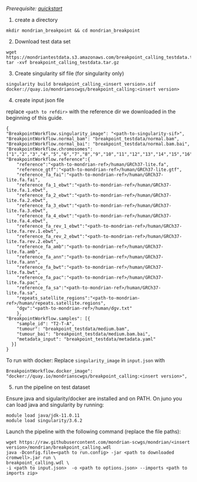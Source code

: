 
*Prerequisite: [quickstart](README.md)*


1. create a directory 
```
mkdir mondrian_breakpoint && cd mondrian_breakpoint
```

2. Download test data set

```
wget https://mondriantestdata.s3.amazonaws.com/breakpoint_calling_testdata.tar.gz
tar -xvf breakpoint_calling_testdata.tar.gz
```

3. Create singularity sif file (for singularity only)
```
singularity build breakpoint_calling_<insert version>.sif docker://quay.io/mondrianscwgs/breakpoint_calling:<insert version>
```

4. create input json file

replace `<path to refdir>` with the reference dir we downloaded in the beginning of this guide.

```
{
"BreakpointWorkflow.singularity_image": "<path-to-singularity-sif>",
"BreakpointWorkflow.normal_bam": "breakpoint_testdata/normal.bam",
"BreakpointWorkflow.normal_bai": "breakpoint_testdata/normal.bam.bai",
"BreakpointWorkflow.chromosomes": ["1","2","3","4","5","6","7","8","9","10","11","12","13","14","15","16","17","18","19","20","21","22","X","Y"],
"BreakpointWorkflow.reference":{
    "reference":"<path-to-mondrian-ref>/human/GRCh37-lite.fa",
    "reference_gtf":"<path-to-mondrian-ref>/human/GRCh37-lite.gtf",
    "reference_fa_fai":"<path-to-mondrian-ref>/human/GRCh37-lite.fa.fai",
    "reference_fa_1_ebwt":"<path-to-mondrian-ref>/human/GRCh37-lite.fa.1.ebwt",
    "reference_fa_2_ebwt":"<path-to-mondrian-ref>/human/GRCh37-lite.fa.2.ebwt",
    "reference_fa_3_ebwt":"<path-to-mondrian-ref>/human/GRCh37-lite.fa.3.ebwt",
    "reference_fa_4_ebwt":"<path-to-mondrian-ref>/human/GRCh37-lite.fa.4.ebwt",
    "reference_fa_rev_1_ebwt":"<path-to-mondrian-ref>/human/GRCh37-lite.fa.rev.1.ebwt",
    "reference_fa_rev_2_ebwt":"<path-to-mondrian-ref>/human/GRCh37-lite.fa.rev.2.ebwt",
    "reference_fa_amb":"<path-to-mondrian-ref>/human/GRCh37-lite.fa.amb",
    "reference_fa_ann":"<path-to-mondrian-ref>/human/GRCh37-lite.fa.ann",
    "reference_fa_bwt":"<path-to-mondrian-ref>/human/GRCh37-lite.fa.bwt",
    "reference_fa_pac":"<path-to-mondrian-ref>/human/GRCh37-lite.fa.pac",
    "reference_fa_sa":"<path-to-mondrian-ref>/human/GRCh37-lite.fa.sa",
    "repeats_satellite_regions":"<path-to-mondrian-ref>/human/repeats.satellite.regions",
    "dgv":"<path-to-mondrian-ref>/human/dgv.txt"
    },
"BreakpointWorkflow.samples": [{
    "sample_id": "T2-T-A",
    "tumour": "breakpoint_testdata/medium.bam",
    "tumour_bai": "breakpoint_testdata/medium.bam.bai",
    "metadata_input": "breakpoint_testdata/metadata.yaml"
  }]
}
```

To run with docker: Replace `singularity_image` in `input.json` with
```
BreakpointWorkflow.docker_image": "docker://quay.io/mondrianscwgs/breakpoint_calling:<insert version>",
```

5. run the pipeline on test dataset

Ensure java and sigularity/docker are installed and on PATH. On juno you can load  java and singularity by running:

```
module load java/jdk-11.0.11
module load singularity/3.6.2
```

Launch the pipeline with the following command (replace the file paths):

```
wget https://raw.githubusercontent.com/mondrian-scwgs/mondrian/<insert version>/mondrian/breakpoint_calling.wdl
java -Dconfig.file=<path to run.config> -jar <path to downloaded cromwell>.jar run \
breakpoint_calling.wdl \
-i <path to input.json>  -o <path to options.json> --imports <path to imports zip>
```
